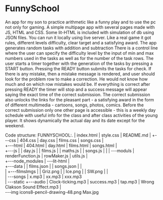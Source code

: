 # FunnySchool
An app for my son to practice arithmetic like a funny play and to use the pc not only for gaming.
A simple multipage app with several pages made with JS, HTML and CSS. Some lit-HTML is included with simulation of db using JSON files.
You can run it locally using live server.
Like a real game it got rules, different levels difficulty, clear target and a satisfying award.
The app generates random tasks with addition and subtraction
There is a control line where the user can specify the difficulty level by the input of min and max numbers used in the tasks as well as for the number of the task rows.
The user starts a timer together with the generation of the tasks by pressing a START button.
Pressing the READY button submits the tasks for check. If there is any mistake, then a mistake message is rendered, and user should look for the problem row to make a correction. He would not know how much and on which row mistakes would be.
If everything is correct after pressing READY the timer will stop and a success message will appear saying the exact time of the correct submission.
The correct submission also unlocks the links for the pleasant part - a satisfying award in the form of different multimedia - cartoons, songs, photos, comics.
Before the correct submission only one other page is accessible - this is a weekly day schedule with useful info for the class and after class activities of the young player. It shows dynamically the actual day and its date except for the weekend.

Code structure:
FUNNYSCHOOL:.
|   index.html
|   style.css
|   README.md
|
+---css
|       404.css
|       day.css
|       films.css
|       songs.css
|       
+---html
|       404.html
|       day.html
|       films.html
|       songs.html
|       
+---js
|   |   day.js
|   |   films.js
|   |   maths.js
|   |   songs.js
|   |
|   \---moduls
|           renderFunction.js
|           rowMaker.js
|           utils.js
|           
+---node_modules
|   \---lit-html
|      
+---data
|   |   films.json
|   |   songs.json
|   |   
|   +---filmsImgs
|   |       Griz.png
|   |       Ice.png
|   |       SW.png
|   |       
|   \---songs
|           x.mp3
|           xx.mp3
|           xxx.mp3  
|
\---static
    +---audio
    |       Clock-ticking.mp3
    |       success.mp3
    |       tap.mp3
    |       Wrong Clakson Sound Effect.mp3
    |       
    \---img
            icons8-pencil-drawing-48.png
            Max.jpg